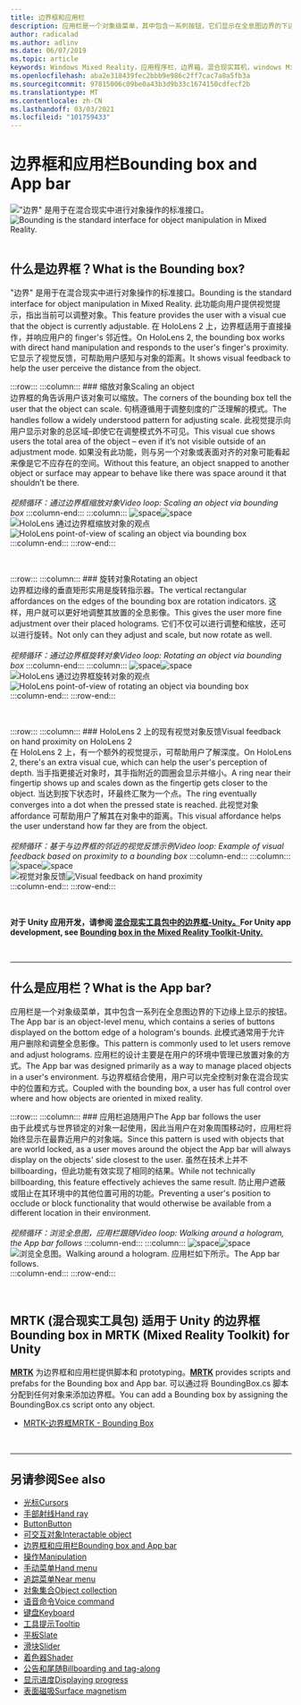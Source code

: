 ```yaml
---
title: 边界框和应用栏
description: 应用栏是一个对象级菜单，其中包含一系列按钮，它们显示在全息图边界的下边缘。
author: radicalad
ms.author: adlinv
ms.date: 06/07/2019
ms.topic: article
keywords: Windows Mixed Reality，应用程序栏，边界箱，混合现实耳机，windows Mixed Reality 耳机，虚拟现实耳机，HoloLens，MRTK，混合现实工具包
ms.openlocfilehash: aba2e318439fec2bbb9e986c2ff7cac7a8a5fb3a
ms.sourcegitcommit: 97815006c09be0a43b3d9b33c1674150cdfecf2b
ms.translationtype: MT
ms.contentlocale: zh-CN
ms.lasthandoff: 03/03/2021
ms.locfileid: "101759433"
---
```

# <a name="bounding-box-and-app-bar"></a><span data-ttu-id="710f9-104">边界框和应用栏</span><span class="sxs-lookup"><span data-stu-id="710f9-104">Bounding box and App bar</span></span>
<span data-ttu-id="710f9-105">!["边界" 是用于在混合现实中进行对象操作的标准接口。](images/UX_Hero_BoundingBox.jpg)</span><span class="sxs-lookup"><span data-stu-id="710f9-105">![Bounding is the standard interface for object manipulation in Mixed Reality.](images/UX_Hero_BoundingBox.jpg)</span></span><br>
<br>

## <a name="what-is-the-bounding-box"></a><span data-ttu-id="710f9-106">什么是边界框？</span><span class="sxs-lookup"><span data-stu-id="710f9-106">What is the Bounding box?</span></span>

<span data-ttu-id="710f9-107">"边界" 是用于在混合现实中进行对象操作的标准接口。</span><span class="sxs-lookup"><span data-stu-id="710f9-107">Bounding is the standard interface for object manipulation in Mixed Reality.</span></span> <span data-ttu-id="710f9-108">此功能向用户提供视觉提示，指出当前可以调整对象。</span><span class="sxs-lookup"><span data-stu-id="710f9-108">This feature provides the user with a visual cue that the object is currently adjustable.</span></span> <span data-ttu-id="710f9-109">在 HoloLens 2 上，边界框适用于直接操作，并响应用户的 finger's 邻近性。</span><span class="sxs-lookup"><span data-stu-id="710f9-109">On HoloLens 2, the bounding box works with direct hand manipulation and responds to the user's finger's proximity.</span></span> <span data-ttu-id="710f9-110">它显示了视觉反馈，可帮助用户感知与对象的距离。</span><span class="sxs-lookup"><span data-stu-id="710f9-110">It shows visual feedback to help the user perceive the distance from the object.</span></span>

:::row:::
    :::column:::
        ### <a name="scaling-an-objectbr"></a><span data-ttu-id="710f9-111">缩放对象</span><span class="sxs-lookup"><span data-stu-id="710f9-111">Scaling an object</span></span><br>
        <span data-ttu-id="710f9-112">边界框的角告诉用户该对象可以缩放。</span><span class="sxs-lookup"><span data-stu-id="710f9-112">The corners of the bounding box tell the user that the object can scale.</span></span> <span data-ttu-id="710f9-113">句柄遵循用于调整刻度的广泛理解的模式。</span><span class="sxs-lookup"><span data-stu-id="710f9-113">The handles follow a widely understood pattern for adjusting scale.</span></span> <span data-ttu-id="710f9-114">此视觉提示向用户显示对象的总区域–即使它在调整模式外不可见。</span><span class="sxs-lookup"><span data-stu-id="710f9-114">This visual cue shows users the total area of the object – even if it’s not visible outside of an adjustment mode.</span></span> <span data-ttu-id="710f9-115">如果没有此功能，则与另一个对象或表面对齐的对象可能看起来像是它不应存在的空间。</span><span class="sxs-lookup"><span data-stu-id="710f9-115">Without this feature, an object snapped to another object or surface may appear to behave like there was space around it that shouldn’t be there.</span></span><br>
        <br>
        <span data-ttu-id="710f9-116">*视频循环：通过边界框缩放对象*</span><span class="sxs-lookup"><span data-stu-id="710f9-116">*Video loop: Scaling an object via bounding box*</span></span>
    :::column-end:::
        :::column:::
        <span data-ttu-id="710f9-117">![space](images/spacer-20x582.png)</span><span class="sxs-lookup"><span data-stu-id="710f9-117">![space](images/spacer-20x582.png)</span></span><br>
       <span data-ttu-id="710f9-118">![HoloLens 通过边界框缩放对象的观点](images/HoloLens2_BoundingBox.gif)</span><span class="sxs-lookup"><span data-stu-id="710f9-118">![HoloLens point-of-view of scaling an object via bounding box](images/HoloLens2_BoundingBox.gif)</span></span><br>
    :::column-end:::
:::row-end:::

<br>

:::row:::
    :::column:::
        ### <a name="rotating-an-objectbr"></a><span data-ttu-id="710f9-119">旋转对象</span><span class="sxs-lookup"><span data-stu-id="710f9-119">Rotating an object</span></span><br>
        <span data-ttu-id="710f9-120">边界框边缘的垂直矩形实用是旋转指示器。</span><span class="sxs-lookup"><span data-stu-id="710f9-120">The vertical rectangular affordances on the edges of the bounding box are rotation indicators.</span></span> <span data-ttu-id="710f9-121">这样，用户就可以更好地调整其放置的全息影像。</span><span class="sxs-lookup"><span data-stu-id="710f9-121">This gives the user more fine adjustment over their placed holograms.</span></span> <span data-ttu-id="710f9-122">它们不仅可以进行调整和缩放，还可以进行旋转。</span><span class="sxs-lookup"><span data-stu-id="710f9-122">Not only can they adjust and scale, but now rotate as well.</span></span><br>
        <br>
        <span data-ttu-id="710f9-123">*视频循环：通过边界框旋转对象*</span><span class="sxs-lookup"><span data-stu-id="710f9-123">*Video loop: Rotating an object via bounding box*</span></span>
    :::column-end:::
        :::column:::
        <span data-ttu-id="710f9-124">![space](images/spacer-20x582.png)</span><span class="sxs-lookup"><span data-stu-id="710f9-124">![space](images/spacer-20x582.png)</span></span><br>
       <span data-ttu-id="710f9-125">![HoloLens 通过边界框旋转对象的观点](images/HoloLens2_BoundingBox_Rotate.gif)</span><span class="sxs-lookup"><span data-stu-id="710f9-125">![HoloLens point-of-view of rotating an object via bounding box](images/HoloLens2_BoundingBox_Rotate.gif)</span></span><br>
    :::column-end:::
:::row-end:::

<br>

:::row:::
    :::column:::
        ### <a name="visual-feedback-on-hand-proximity-on-hololens-2br"></a><span data-ttu-id="710f9-126">HoloLens 2 上的现有视觉对象反馈</span><span class="sxs-lookup"><span data-stu-id="710f9-126">Visual feedback on hand proximity on HoloLens 2</span></span><br>
        <span data-ttu-id="710f9-127">在 HoloLens 2 上，有一个额外的视觉提示，可帮助用户了解深度。</span><span class="sxs-lookup"><span data-stu-id="710f9-127">On HoloLens 2, there's an extra visual cue, which can help the user's perception of depth.</span></span> <span data-ttu-id="710f9-128">当手指更接近对象时，其手指附近的圆圈会显示并缩小。</span><span class="sxs-lookup"><span data-stu-id="710f9-128">A ring near their fingertip shows up and scales down as the fingertip gets closer to the object.</span></span> <span data-ttu-id="710f9-129">当达到按下状态时，环最终汇聚为一个点。</span><span class="sxs-lookup"><span data-stu-id="710f9-129">The ring eventually converges into a dot when the pressed state is reached.</span></span> <span data-ttu-id="710f9-130">此视觉对象 affordance 可帮助用户了解其在对象中的距离。</span><span class="sxs-lookup"><span data-stu-id="710f9-130">This visual affordance helps the user understand how far they are from the object.</span></span><br>
        <br>
        <span data-ttu-id="710f9-131">*视频循环：基于与边界框的邻近的视觉反馈示例*</span><span class="sxs-lookup"><span data-stu-id="710f9-131">*Video loop: Example of visual feedback based on proximity to a bounding box*</span></span>
    :::column-end:::
        :::column:::
        <span data-ttu-id="710f9-132">![space](images/spacer-20x582.png)</span><span class="sxs-lookup"><span data-stu-id="710f9-132">![space](images/spacer-20x582.png)</span></span><br>
       <span data-ttu-id="710f9-133">![视觉对象反馈](images/HoloLens2_Proximity.gif)</span><span class="sxs-lookup"><span data-stu-id="710f9-133">![Visual feedback on hand proximity](images/HoloLens2_Proximity.gif)</span></span><br>
    :::column-end:::
:::row-end:::

<br>

<span data-ttu-id="710f9-134">**对于 Unity 应用开发，请参阅 [混合现实工具包中的边界框-Unity。](https://microsoft.github.io/MixedRealityToolkit-Unity/Documentation/README_BoundingBox.html)**</span><span class="sxs-lookup"><span data-stu-id="710f9-134">**For Unity app development, see [Bounding box in the Mixed Reality Toolkit-Unity.](https://microsoft.github.io/MixedRealityToolkit-Unity/Documentation/README_BoundingBox.html)**</span></span>

<br>

---

## <a name="what-is-the-app-bar"></a><span data-ttu-id="710f9-135">什么是应用栏？</span><span class="sxs-lookup"><span data-stu-id="710f9-135">What is the App bar?</span></span>

<span data-ttu-id="710f9-136">应用栏是一个对象级菜单，其中包含一系列在全息图边界的下边缘上显示的按钮。</span><span class="sxs-lookup"><span data-stu-id="710f9-136">The App bar is an object-level menu, which contains a series of buttons displayed on the bottom edge of a hologram's bounds.</span></span> <span data-ttu-id="710f9-137">此模式通常用于允许用户删除和调整全息影像。</span><span class="sxs-lookup"><span data-stu-id="710f9-137">This pattern is commonly used to let users remove and adjust holograms.</span></span> <span data-ttu-id="710f9-138">应用栏的设计主要是在用户的环境中管理已放置对象的方式。</span><span class="sxs-lookup"><span data-stu-id="710f9-138">The App bar was designed primarily as a way to manage placed objects in a user's environment.</span></span> <span data-ttu-id="710f9-139">与边界框结合使用，用户可以完全控制对象在混合现实中的位置和方式。</span><span class="sxs-lookup"><span data-stu-id="710f9-139">Coupled with the bounding box, a user has full control over where and how objects are oriented in mixed reality.</span></span>

:::row:::
    :::column:::
        ### <a name="the-app-bar-follows-the-userbr"></a><span data-ttu-id="710f9-140">应用栏追随用户</span><span class="sxs-lookup"><span data-stu-id="710f9-140">The App bar follows the user</span></span><br>
        <span data-ttu-id="710f9-141">由于此模式与世界锁定的对象一起使用，因此当用户在对象周围移动时，应用栏将始终显示在最靠近用户的对象端。</span><span class="sxs-lookup"><span data-stu-id="710f9-141">Since this pattern is used with objects that are world locked, as a user moves around the object the App bar will always display on the objects' side closest to the user.</span></span> <span data-ttu-id="710f9-142">虽然在技术上并不 billboarding，但此功能有效实现了相同的结果。</span><span class="sxs-lookup"><span data-stu-id="710f9-142">While not technically billboarding, this feature effectively achieves the same result.</span></span> <span data-ttu-id="710f9-143">防止用户遮蔽或阻止在其环境中的其他位置可用的功能。</span><span class="sxs-lookup"><span data-stu-id="710f9-143">Preventing a user's position to occlude or block functionality that would otherwise be available from a different location in their environment.</span></span> <br>
        <br>
        <span data-ttu-id="710f9-144">*视频循环：浏览全息图，应用栏跟随*</span><span class="sxs-lookup"><span data-stu-id="710f9-144">*Video loop: Walking around a hologram, the App bar follows*</span></span>
    :::column-end:::
        :::column:::
        <span data-ttu-id="710f9-145">![space](images/spacer-20x582.png)</span><span class="sxs-lookup"><span data-stu-id="710f9-145">![space](images/spacer-20x582.png)</span></span><br>
       <span data-ttu-id="710f9-146">![浏览全息图。</span><span class="sxs-lookup"><span data-stu-id="710f9-146">![Walking around a hologram.</span></span> <span data-ttu-id="710f9-147">应用栏如下所示。](images/HoloLens2_AppBarFollowing.gif)</span><span class="sxs-lookup"><span data-stu-id="710f9-147">The App bar follows.](images/HoloLens2_AppBarFollowing.gif)</span></span><br>
    :::column-end:::
:::row-end:::

<br>


## <a name="bounding-box-in-mrtk-mixed-reality-toolkit-for-unity"></a><span data-ttu-id="710f9-148">MRTK (混合现实工具包) 适用于 Unity 的边界框</span><span class="sxs-lookup"><span data-stu-id="710f9-148">Bounding box in MRTK (Mixed Reality Toolkit) for Unity</span></span>
<span data-ttu-id="710f9-149">**[MRTK](https://github.com/Microsoft/MixedRealityToolkit-Unity)** 为边界框和应用栏提供脚本和 prototyping。</span><span class="sxs-lookup"><span data-stu-id="710f9-149">**[MRTK](https://github.com/Microsoft/MixedRealityToolkit-Unity)** provides scripts and prefabs for the Bounding box and App bar.</span></span> <span data-ttu-id="710f9-150">可以通过将 BoundingBox.cs 脚本分配到任何对象来添加边界框。</span><span class="sxs-lookup"><span data-stu-id="710f9-150">You can add a Bounding box by assigning the BoundingBox.cs script onto any object.</span></span>

* [<span data-ttu-id="710f9-151">MRTK-边界框</span><span class="sxs-lookup"><span data-stu-id="710f9-151">MRTK - Bounding Box</span></span>](https://docs.microsoft.com/windows/mixed-reality/mrtk-docs/features/ux-building-blocks/bounding-box.md)


<br>

---


## <a name="see-also"></a><span data-ttu-id="710f9-152">另请参阅</span><span class="sxs-lookup"><span data-stu-id="710f9-152">See also</span></span>

* [<span data-ttu-id="710f9-153">光标</span><span class="sxs-lookup"><span data-stu-id="710f9-153">Cursors</span></span>](cursors.md)
* [<span data-ttu-id="710f9-154">手部射线</span><span class="sxs-lookup"><span data-stu-id="710f9-154">Hand ray</span></span>](point-and-commit.md)
* [<span data-ttu-id="710f9-155">Button</span><span class="sxs-lookup"><span data-stu-id="710f9-155">Button</span></span>](button.md)
* [<span data-ttu-id="710f9-156">可交互对象</span><span class="sxs-lookup"><span data-stu-id="710f9-156">Interactable object</span></span>](interactable-object.md)
* [<span data-ttu-id="710f9-157">边界框和应用栏</span><span class="sxs-lookup"><span data-stu-id="710f9-157">Bounding box and App bar</span></span>](app-bar-and-bounding-box.md)
* [<span data-ttu-id="710f9-158">操作</span><span class="sxs-lookup"><span data-stu-id="710f9-158">Manipulation</span></span>](direct-manipulation.md)
* [<span data-ttu-id="710f9-159">手动菜单</span><span class="sxs-lookup"><span data-stu-id="710f9-159">Hand menu</span></span>](hand-menu.md)
* [<span data-ttu-id="710f9-160">追踪菜单</span><span class="sxs-lookup"><span data-stu-id="710f9-160">Near menu</span></span>](near-menu.md)
* [<span data-ttu-id="710f9-161">对象集合</span><span class="sxs-lookup"><span data-stu-id="710f9-161">Object collection</span></span>](object-collection.md)
* [<span data-ttu-id="710f9-162">语音命令</span><span class="sxs-lookup"><span data-stu-id="710f9-162">Voice command</span></span>](voice-input.md)
* [<span data-ttu-id="710f9-163">键盘</span><span class="sxs-lookup"><span data-stu-id="710f9-163">Keyboard</span></span>](keyboard.md)
* [<span data-ttu-id="710f9-164">工具提示</span><span class="sxs-lookup"><span data-stu-id="710f9-164">Tooltip</span></span>](tooltip.md)
* [<span data-ttu-id="710f9-165">平板</span><span class="sxs-lookup"><span data-stu-id="710f9-165">Slate</span></span>](slate.md)
* [<span data-ttu-id="710f9-166">滑块</span><span class="sxs-lookup"><span data-stu-id="710f9-166">Slider</span></span>](slider.md)
* [<span data-ttu-id="710f9-167">着色器</span><span class="sxs-lookup"><span data-stu-id="710f9-167">Shader</span></span>](shader.md)
* [<span data-ttu-id="710f9-168">公告和尾随</span><span class="sxs-lookup"><span data-stu-id="710f9-168">Billboarding and tag-along</span></span>](billboarding-and-tag-along.md)
* [<span data-ttu-id="710f9-169">显示进度</span><span class="sxs-lookup"><span data-stu-id="710f9-169">Displaying progress</span></span>](progress.md)
* [<span data-ttu-id="710f9-170">表面磁吸</span><span class="sxs-lookup"><span data-stu-id="710f9-170">Surface magnetism</span></span>](surface-magnetism.md)
